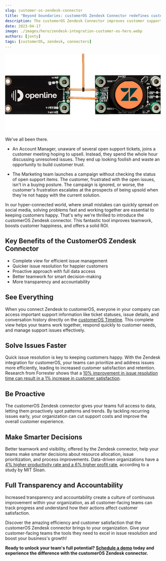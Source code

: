 ```yaml
---
slug: customer-os-zendesk-connector
title: "Beyond boundaries: customerOS Zendesk Connector redefines customer support"
description: The customerOS Zendesk Connector improves customer support efficiency, enhances collaboration, and delivers impressive ROI by boosting customer satisfaction and reducing resolution times. Unlock its benefits with a demo today.
date: 2023-04-17
image: ./images/hero/zendesk-integration-customer-os-hero.webp
authors: [jonty]
tags: [customerOS, zendesk, connectors]
---
```


![Zendesk connector hero image](images/hero/zendesk-integration-customer-os-hero.webp)

We've all been there. 

- An Account Manager, unaware of several open support tickets, joins a customer meeting hoping to upsell. Instead, they spend the whole hour discussing unresolved issues. They end up looking foolish and waste an opportunity to build customer trust.

- The Marketing team launches a campaign without checking the status of open support items. The customer, frustrated with the open issues, isn't in a buying posture.  The campaign is ignored, or worse, the customer's frustration escalates at the prospects of being upsold when they're not happy with the current solution.

<!--truncate-->

In our hyper-connected world, where small mistakes can quickly spread on social media, solving problems fast and working together are essential to keeping customers happy. That's why we're thrilled to introduce the customerOS Zendesk connector. This fantastic tool improves teamwork, boosts customer happiness, and offers a solid ROI.

## Key Benefits of the CustomerOS Zendesk Connector

- Complete view for efficient issue management
- Quicker issue resolution for happier customers
- Proactive approach with full data access
- Better teamwork for smart decision-making
- More transparency and accountability

## See Everything

When you connect Zendesk to customerOS, everyone in your company can access important support information like ticket statuses, issue details, and conversation history directly on the [customerOS Timeline][timeline]. This complete view helps your teams work together, respond quickly to customer needs, and manage support issues effectively.

## Solve Issues Faster

Quick issue resolution is key to keeping customers happy. With the Zendesk integration for customerOS, your teams can prioritize and address issues more efficiently, leading to increased customer satisfaction and retention. Research from Forrester shows that a [10% improvement in issue resolution time can result in a 1% increase in customer satisfaction][forrester].

## Be Proactive

The customerOS Zendesk connector gives your teams full access to data, letting them proactively spot patterns and trends. By tackling recurring issues early, your organization can cut support costs and improve the overall customer experience.

## Make Smarter Decisions

Better teamwork and visibility, offered by the Zendesk connector, help your teams make smarter decisions about resource allocation, issue prioritization, and process improvements. Data-driven organizations have a [4% higher productivity rate and a 6% higher profit rate][sloan], according to a study by MIT Sloan.

## Full Transparency and Accountability

Increased transparency and accountability create a culture of continuous improvement within your organization, as all customer-facing teams can track progress and understand how their actions affect customer satisfaction.

Discover the amazing efficiency and customer satisfaction that the customerOS Zendesk connector brings to your organization. Give your customer-facing teams the tools they need to excel in issue resolution and boost your business's growth!

**Ready to unlock your team's full potential? [Schedule a demo][demo] today and experience the difference with the customerOS Zendesk connector.**

<!---References--->

[demo]: /
[forrester]: https://www.forrester.com/report/How-Customer-Experience-Drives-Business-Growth-2019/RES158938
[sloan]: http://ebusiness.mit.edu/research/papers/2011.12_Brynjolfsson_Hitt_Kim_Strength%20in%20Numbers_302.pdf
[timeline]: /blog/timeline-improves-customer-relationships/
